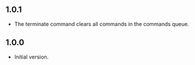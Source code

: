 ## 1.0.1

- The terminate command clears all commands in the commands queue.

## 1.0.0

- Initial version.
